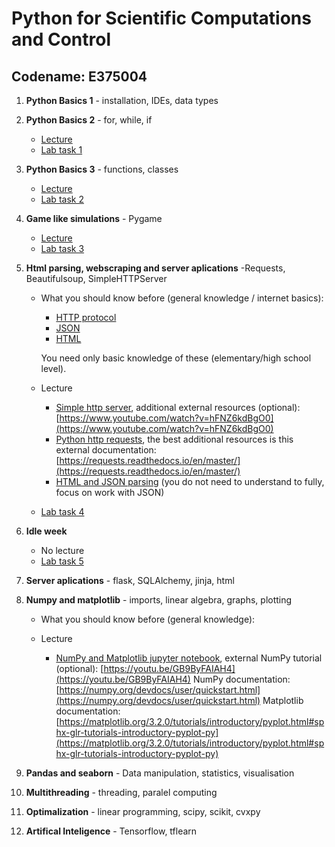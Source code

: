 # Python for Scientific Computations and Control 
## Codename: E375004

1. **Python Basics 1** - installation, IDEs, data types

2. **Python Basics 2** - for, while, if

   - [Lecture](courses/Basics-program_flow_and_functions.ipynb)
   - [Lab task 1](tasks/EN_Ceasar_cipher_encryption.ipynb)

1. **Python Basics 3** - functions, classes

   - [Lecture](courses/Basics-functions_and_classes.ipynb)
   - [Lab task 2](tasks/EN_game_simulation-rock_scissors_paper.ipynb)

1. **Game like simulations** - Pygame

   - [Lecture](courses/pygame_bouncy_balls.py)
   - [Lab task 3](tasks/EN_poker_test.ipynb)

1. **Html parsing, webscraping and server aplications** -Requests, Beautifulsoup, SimpleHTTPServer

   - What you should know before (general knowledge / internet basics):
        - [HTTP protocol](https://en.wikipedia.org/wiki/Hypertext_Transfer_Protocol)         
        - [JSON](https://en.wikipedia.org/wiki/JSON)
        - [HTML](https://en.wikipedia.org/wiki/HTML)
   
     You need only basic knowledge of these (elementary/high school level).

   - Lecture
        - [Simple http server](courses/http-simple_server.py),
          additional external resources (optional):
          [https://www.youtube.com/watch?v=hFNZ6kdBgO0](https://www.youtube.com/watch?v=hFNZ6kdBgO0)
        - [Python http requests](courses/http-requests.ipynb),
          the best additional resources is this external documentation:
          [https://requests.readthedocs.io/en/master/](https://requests.readthedocs.io/en/master/)
        - [HTML and JSON parsing](courses/parsing-html_json.ipynb) (you do not need to understand to fully, focus on work with JSON)
   
   - [Lab task 4](tasks/EN_ISS_location_logger.ipynb)
   
1. **Idle week**

   - No lecture
   - [Lab task 5](tasks/EN_trading_apis.ipynb)

1. **Server aplications** - flask, SQLAlchemy, jinja, html

1. **Numpy and matplotlib** - imports, linear algebra, graphs, plotting
   - What you should know before (general knowledge):


   - Lecture
        - [NumPy and Matplotlib jupyter notebook](courses/Numpy_lesson.ipynb),
          external NumPy tutorial (optional):
          [https://youtu.be/GB9ByFAIAH4](https://youtu.be/GB9ByFAIAH4)
          NumPy documentation:
          [https://numpy.org/devdocs/user/quickstart.html](https://numpy.org/devdocs/user/quickstart.html)
          Matplotlib documentation:
          [https://matplotlib.org/3.2.0/tutorials/introductory/pyplot.html#sphx-glr-tutorials-introductory-pyplot-py](https://matplotlib.org/3.2.0/tutorials/introductory/pyplot.html#sphx-glr-tutorials-introductory-pyplot-py)

1. **Pandas and seaborn** - Data manipulation, statistics, visualisation

1. **Multithreading** - threading, paralel computing

1. **Optimalization** - linear programming, scipy, scikit, cvxpy

1. **Artifical Inteligence** - Tensorflow, tflearn

